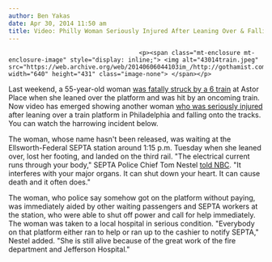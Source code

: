 ```yaml
---
author: Ben Yakas
date: Apr 30, 2014 11:50 am
title: Video: Philly Woman Seriously Injured After Leaning Over & Falling Onto Subway Tracks
---
```


	
										<p><span class="mt-enclosure mt-enclosure-image" style="display: inline;"> <img alt="43014train.jpeg" src="https://web.archive.org/web/20140606044103im_/http://gothamist.com/attachments/byakas/43014train.jpeg" width="640" height="431" class="image-none"> </span></p>

<p>Last weekend, a 55-year-old woman <a href="https://web.archive.org/web/20140606044103/http://gothamist.com/2014/04/27/woman_fatally_struck_by_train_at_as.php">was fatally struck by a 6 train</a> at Astor Place when she leaned over the platform and was hit by an oncoming train. Now video has emerged showing another woman <a href="https://web.archive.org/web/20140606044103/http://www.nbcphiladelphia.com/news/local/WATCH-Woman-Falls-Onto-Tracks-at-SEPTA-Station-257236881.html?_osource=SocialFlowTwt_PHBrand">who was seriously injured</a> after leaning over a train platform in Philadelphia and falling onto the tracks. You can watch the harrowing incident below.</p>

<center><script type="text/javascript" charset="UTF-8" src="https://web.archive.org/web/20140606044103js_/http://www.nbcphiladelphia.com/portableplayer/?cmsID=257280421&amp;videoID=a2pDgB72avIA&amp;origin=nbcphiladelphia.com&amp;sec=news&amp;subsec=local&amp;width=600&amp;height=360"></script></center>

<p>The woman, whose name hasn&apos;t been released, was waiting at the Ellsworth-Federal SEPTA station around 1:15 p.m. Tuesday when she leaned over, lost her footing, and landed on the third rail. &quot;The electrical current runs through your body,&quot; SEPTA Police Chief Tom Nestel <a href="https://web.archive.org/web/20140606044103/http://www.nbcphiladelphia.com/news/local/WATCH-Woman-Falls-Onto-Tracks-at-SEPTA-Station-257236881.html?_osource=SocialFlowTwt_PHBrand">told NBC</a>. &quot;It interferes with your major organs. It can shut down your heart. It can cause death and it often does.&quot;</p>

<p>The woman, who police say somehow got on the platform without paying, was immediately aided by other waiting passengers and SEPTA workers at the station, who were able to shut off power and call for help immediately. The woman was taken to a local hospital in serious condition. &quot;Everybody on that platform either ran to help or ran up to the cashier to notify SEPTA,&quot; Nestel added. &quot;She is still alive because of the great work of the fire department and Jefferson Hospital.&quot; </p>					
										
									
				